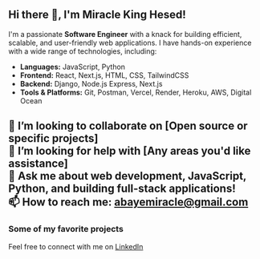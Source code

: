 ## Hi there 👋, I'm Miracle King Hesed!

I'm a passionate **Software Engineer** with a knack for building efficient, scalable, and user-friendly web applications. I have hands-on experience with a wide range of technologies, including:

- **Languages:** JavaScript, Python
- **Frontend:** React, Next.js, HTML, CSS, TailwindCSS
- **Backend:** Django, Node.js Express, Next.js
- **Tools & Platforms:** Git, Postman, Vercel, Render, Heroku, AWS, Digital Ocean

<!--
🔭 I’m currently working on [Project you're working on]  
🌱 I’m currently learning [New technology you're exploring] 
⚡ Fun fact: []
- [Project 1](Link) - A brief description of the project.
- [Project 2](Link) - A brief description of the project.
-->
 
👯 I’m looking to collaborate on [Open source or specific projects]  
🤔 I’m looking for help with [Any areas you'd like assistance]  
💬 Ask me about web development, JavaScript, Python, and building full-stack applications!  
📫 How to reach me: abayemiracle@gmail.com  
---

### Some of my favorite projects

Feel free to connect with me on [LinkedIn](https://www.linkedin.com/in/miracle-k-6553a818b/)
